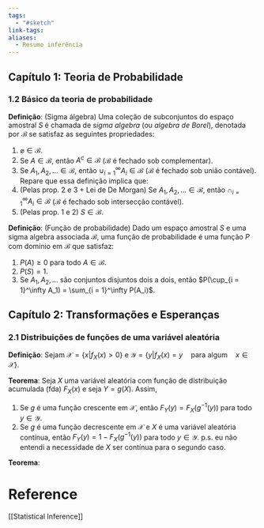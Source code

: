 ```yaml
---
tags:
  - "#sketch"
link-tags: 
aliases:
  - Resumo inferência
---
```

## Capítulo 1: Teoria de Probabilidade
### 1.2 Básico da teoria de probabilidade
**Definição**: (Sigma álgebra) Uma coleção de subconjuntos do espaço amostral $S$ é chamada de *sigma algebra* (ou *algebra de Borel*), denotada por $\mathcal{B}$ se satisfaz as seguintes propriedades:
1) $\varnothing \in \mathcal{B}$.
2) Se $A \in \mathcal{B}$, então $A^c \in \mathcal{B}$ ($\mathcal{B}$ é fechado sob complementar).
3) Se $A_1, A_2, \dots \in \mathcal{B}$, então $\cup_{i = 1}^\infty A_i \in \mathcal{B}$ ($\mathcal{B}$ é fechado sob união contável).
Repare que essa definição implica que:
1) (Pelas prop. 2 e 3 + Lei de De Morgan) Se $A_1, A_2, \dots \in \mathcal{B}$, então $\cap_{i = 1}^\infty A_i \in \mathcal{B}$ ($\mathcal{B}$ é fechado sob intersecção contável).
2) (Pelas prop. 1 e 2) $S \in \mathcal{B}$.

**Definição**: (Função de probabilidade) Dado um espaço amostral $S$ e uma sigma algebra associada $\mathcal{B}$, uma função de probabilidade é uma função $P$ com domínio em $\mathcal{B}$ que satisfaz:
1) $P(A) \geq 0$ para todo $A \in \mathcal{B}$.
2) $P(S) = 1$.
3) Se $A_1, A_2, \dots$ são conjuntos disjuntos dois a dois, então $P(\cup_{i = 1}^\infty A_1) = \sum_{i = 1}^\infty P(A_i)$.
## Capítulo 2: Transformações e Esperanças
### 2.1 Distribuições de funções de uma variável aleatória
**Definição**: Sejam $\mathcal{X} = \{x | f_X(x) > 0 \}$ e $\mathcal{Y} = \{y | f_X(x) = y \quad \text{para algum} \quad x \in \mathcal{X}\}$.

**Teorema**: Seja $X$ uma variável aleatória com função de distribuição acumulada (fda) $F_X(x)$ e seja $Y = g(X)$.  Assim,
1) Se $g$ é uma função crescente em $\mathcal{X}$, então $F_Y(y) = F_X(g^{-1}(y))$ para todo $y \in \mathcal{Y}$.
2) Se $g$ é uma função decrescente em $\mathcal{X}$ e $X$ é uma variável aleatória contínua, então $F_Y(y) = 1 - F_X(g^{-1}(y))$ para todo $y \in \mathcal{Y}$.
p.s. eu não entendi a necessidade de $X$ ser contínua para o segundo caso.

**Teorema**: 


# Reference
[[Statistical Inference]]

